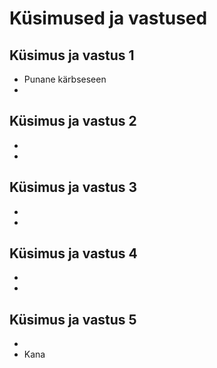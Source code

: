 # Küsimused ja vastused

## Küsimus ja vastus 1
- Punane kärbseseen
-
## Küsimus ja vastus 2
-
-
## Küsimus ja vastus 3
-
-
## Küsimus ja vastus 4
-
-
## Küsimus ja vastus 5
-
- Kana
